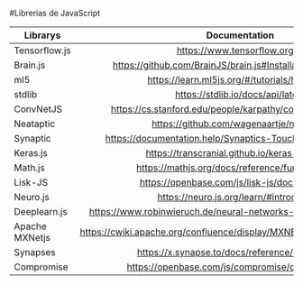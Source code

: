 #Librerias de JavaScript

| Librarys | Documentation 
|-----------|:-----------:|  
| Tensorflow.js | https://www.tensorflow.org/js | 
| Brain.js | https://github.com/BrainJS/brain.js#Installation-and-Usage | 
| ml5 | https://learn.ml5js.org/#/tutorials/hello-ml5 | 
| stdlib | https://stdlib.io/docs/api/latest |
| ConvNetJS | https://cs.stanford.edu/people/karpathy/convnetjs/docs.html |
| Neataptic | https://github.com/wagenaartje/neataptic |
| Synaptic | https://documentation.help/Synaptics-TouchPad/synt3xgz.htm |
| Keras.js | https://transcranial.github.io/keras-js-docs/ |
| Math.js | https://mathjs.org/docs/reference/functions.html |
| Lisk-JS | https://openbase.com/js/lisk-js/documentation |
| Neuro.js | https://neuro.js.org/learn/#introduction |
| Deeplearn.js | https://www.robinwieruch.de/neural-networks-deeplearnjs-javascript |
| Apache MXNetjs | https://cwiki.apache.org/confluence/display/MXNET/Documentation+Guide |
| Synapses | https://x.synapse.to/docs/reference/syn_lib.html |
| Compromise | https://openbase.com/js/compromise/documentation |
